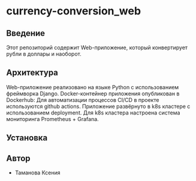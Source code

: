 # currency-conversion_web

## Введение
Этот репозиторий содержит Web-приложение, который конвертирует рубли в доллары и наоборот.

## Архитектура
Web-приложение реализовано на языке Python с использованием фреймворка Django.
Docker-контейнер приложения опубликован в Dockerhub:
Для автоматизации процессов CI/CD в проекте используются github actions.
Приложение развёрнуто в k8s кластере с использованием deployment.
Для k8s кластера настроена система мониторинга Prometheus + Grafana.

## Установка
###

## Автор
* Таманова Ксения
